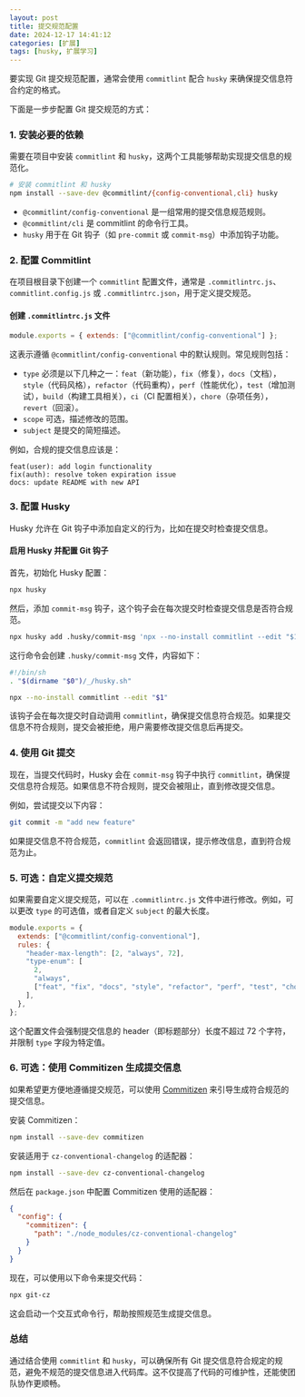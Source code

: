 ```yaml
---
layout: post
title: 提交规范配置
date: 2024-12-17 14:41:12
categories: [扩展]
tags: [husky, 扩展学习]
---
```


要实现 Git 提交规范配置，通常会使用 `commitlint` 配合 `husky` 来确保提交信息符合约定的格式。

下面是一步步配置 Git 提交规范的方式：

### 1. 安装必要的依赖

需要在项目中安装 `commitlint` 和 `husky`，这两个工具能够帮助实现提交信息的规范化。

```bash
# 安装 commitlint 和 husky
npm install --save-dev @commitlint/{config-conventional,cli} husky
```

- `@commitlint/config-conventional` 是一组常用的提交信息规范规则。
- `@commitlint/cli` 是 commitlint 的命令行工具。
- `husky` 用于在 Git 钩子（如 `pre-commit` 或 `commit-msg`）中添加钩子功能。

### 2. 配置 Commitlint

在项目根目录下创建一个 `commitlint` 配置文件，通常是 `.commitlintrc.js`、`commitlint.config.js` 或 `.commitlintrc.json`，用于定义提交规范。

#### 创建 `.commitlintrc.js` 文件

```js
module.exports = { extends: ["@commitlint/config-conventional"] };
```

这表示遵循 `@commitlint/config-conventional` 中的默认规则。常见规则包括：

- `type` 必须是以下几种之一：`feat`（新功能），`fix`（修复），`docs`（文档），`style`（代码风格），`refactor`（代码重构），`perf`（性能优化），`test`（增加测试），`build`（构建工具相关），`ci`（CI 配置相关），`chore`（杂项任务），`revert`（回滚）。
- `scope` 可选，描述修改的范围。
- `subject` 是提交的简短描述。

例如，合规的提交信息应该是：

```
feat(user): add login functionality
fix(auth): resolve token expiration issue
docs: update README with new API
```

### 3. 配置 Husky

Husky 允许在 Git 钩子中添加自定义的行为，比如在提交时检查提交信息。

#### 启用 Husky 并配置 Git 钩子

首先，初始化 Husky 配置：

```bash
npx husky
```

然后，添加 `commit-msg` 钩子，这个钩子会在每次提交时检查提交信息是否符合规范。

```bash
npx husky add .husky/commit-msg 'npx --no-install commitlint --edit "$1"'
```

这行命令会创建 `.husky/commit-msg` 文件，内容如下：

```bash
#!/bin/sh
. "$(dirname "$0")/_/husky.sh"

npx --no-install commitlint --edit "$1"
```

该钩子会在每次提交时自动调用 `commitlint`，确保提交信息符合规范。如果提交信息不符合规则，提交会被拒绝，用户需要修改提交信息后再提交。

### 4. 使用 Git 提交

现在，当提交代码时，Husky 会在 `commit-msg` 钩子中执行 `commitlint`，确保提交信息符合规范。如果信息不符合规则，提交会被阻止，直到修改提交信息。

例如，尝试提交以下内容：

```bash
git commit -m "add new feature"
```

如果提交信息不符合规范，`commitlint` 会返回错误，提示修改信息，直到符合规范为止。

### 5. 可选：自定义提交规范

如果需要自定义提交规范，可以在 `.commitlintrc.js` 文件中进行修改。例如，可以更改 `type` 的可选值，或者自定义 `subject` 的最大长度。

```js
module.exports = {
  extends: ["@commitlint/config-conventional"],
  rules: {
    "header-max-length": [2, "always", 72],
    "type-enum": [
      2,
      "always",
      ["feat", "fix", "docs", "style", "refactor", "perf", "test", "chore"],
    ],
  },
};
```

这个配置文件会强制提交信息的 header（即标题部分）长度不超过 72 个字符，并限制 `type` 字段为特定值。

### 6. 可选：使用 Commitizen 生成提交信息

如果希望更方便地遵循提交规范，可以使用 [Commitizen](https://github.com/commitizen/cz-cli) 来引导生成符合规范的提交信息。

安装 Commitizen：

```bash
npm install --save-dev commitizen
```

安装适用于 `cz-conventional-changelog` 的适配器：

```bash
npm install --save-dev cz-conventional-changelog
```

然后在 `package.json` 中配置 Commitizen 使用的适配器：

```json
{
  "config": {
    "commitizen": {
      "path": "./node_modules/cz-conventional-changelog"
    }
  }
}
```

现在，可以使用以下命令来提交代码：

```bash
npx git-cz
```

这会启动一个交互式命令行，帮助按照规范生成提交信息。

### 总结

通过结合使用 `commitlint` 和 `husky`，可以确保所有 Git 提交信息符合规定的规范，避免不规范的提交信息进入代码库。这不仅提高了代码的可维护性，还能使团队协作更顺畅。
